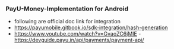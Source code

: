 
### PayU-Money-Implementation for Android

- following are official doc link for integration
- https://payumobile.gitbook.io/sdk-integration/hash-generation
- https://www.youtube.com/watch?v=GvaoZC6jMIE
-https://devguide.payu.in/api/payments/payment-api/
